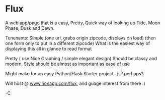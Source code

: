 Flux
====

A web app/page that is a easy, Pretty, Quick way of looking up Tide, Moon Phase, Dusk and Dawn.


Tenenants:
Simple (one url, grabs origin zipcode, displays on load)
  (then one form only to put in a different zipcode)
  What is the easiest way of displaying this all in glance to read format

Pretty ( use Nice Graphing / simple elegant design)
  Should be classy and modern, Style should be almost as important as ease of use


Might make for an easy Python/Flask Starter project, .js? perhaps?

Will host @ www.nonapp.com/flux, and guage interest from there :)

-C
